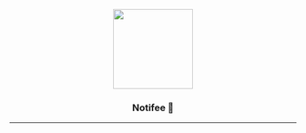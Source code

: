 <p align="center">
  <a href="https://invertase.io">
    <img width="140px" src="https://static.invertase.io/assets/invertase-logo.png"><br/>
  </a>
  <h3 align="center">Notifee 💩</h3>
</p>


---
